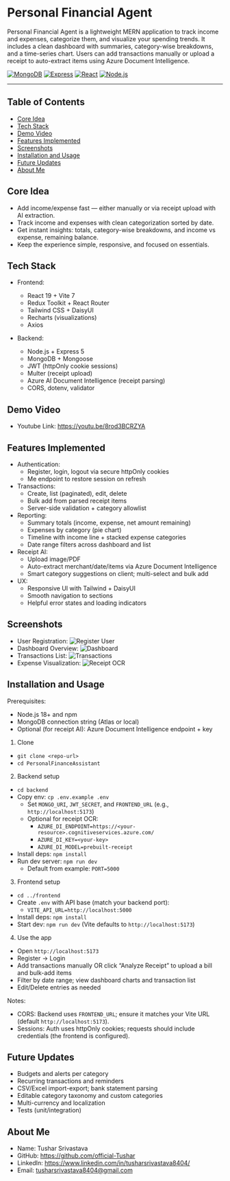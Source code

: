 # Personal Financial Agent

Personal Financial Agent is a lightweight MERN application to track income and expenses, categorize them, and visualize your spending trends. It includes a clean dashboard with summaries, category-wise breakdowns, and a time-series chart. Users can add transactions manually or upload a receipt to auto-extract items using Azure Document Intelligence.

[![MongoDB](https://img.shields.io/badge/MongoDB-4EA94B?logo=mongodb&logoColor=white)](https://www.mongodb.com/)
[![Express](https://img.shields.io/badge/Express-000000?logo=express&logoColor=white)](https://expressjs.com/)
[![React](https://img.shields.io/badge/React-149ECA?logo=react&logoColor=white)](https://react.dev/)
[![Node.js](https://img.shields.io/badge/Node.js-5FA04E?logo=node.js&logoColor=white)](https://nodejs.org/)

---

## Table of Contents
- [Core Idea](#core-idea)
- [Tech Stack](#tech-stack)
- [Demo Video](#demo-video)
- [Features Implemented](#features-implemented)
- [Screenshots](#screenshots)
- [Installation and Usage](#installation-and-usage)
- [Future Updates](#future-updates)
- [About Me](#about-me)

## Core Idea
- Add income/expense fast — either manually or via receipt upload with AI extraction.
- Track income and expenses with clean categorization sorted by date.
- Get instant insights: totals, category-wise breakdowns, and income vs expense, remaining balance.
- Keep the experience simple, responsive, and focused on essentials.

## Tech Stack

- Frontend:
  - React 19 + Vite 7
  - Redux Toolkit + React Router
  - Tailwind CSS + DaisyUI
  - Recharts (visualizations)
  - Axios

- Backend:
  - Node.js + Express 5
  - MongoDB + Mongoose
  - JWT (httpOnly cookie sessions)
  - Multer (receipt upload)
  - Azure AI Document Intelligence (receipt parsing)
  - CORS, dotenv, validator

## Demo Video
- Youtube Link: https://youtu.be/8rod3BCRZYA

## Features Implemented
- Authentication:
  - Register, login, logout via secure httpOnly cookies
  - Me endpoint to restore session on refresh
- Transactions:
  - Create, list (paginated), edit, delete
  - Bulk add from parsed receipt items
  - Server-side validation + category allowlist
- Reporting:
  - Summary totals (income, expense, net amount remaining)
  - Expenses by category (pie chart)
  - Timeline with income line + stacked expense categories
  - Date range filters across dashboard and list
- Receipt AI:
  - Upload image/PDF
  - Auto-extract merchant/date/items via Azure Document Intelligence
  - Smart category suggestions on client; multi-select and bulk add
- UX:
  - Responsive UI with Tailwind + DaisyUI
  - Smooth navigation to sections
  - Helpful error states and loading indicators

## Screenshots
- User Registration: ![Register User](./screenshots/userLogin.png)
- Dashboard Overview: ![Dashboard](./screenshots/filter_addTransaction.png)
- Transactions List: ![Transactions](./screenshots/transactionHistory.png)
- Expense Visualization: ![Receipt OCR](./screenshots/espenseGraph.png)

## Installation and Usage

Prerequisites:
- Node.js 18+ and npm
- MongoDB connection string (Atlas or local)
- Optional (for receipt AI): Azure Document Intelligence endpoint + key

1) Clone
- `git clone <repo-url>`
- `cd PersonalFinanceAssistant`

2) Backend setup
- `cd backend`
- Copy env: `cp .env.example .env`
  - Set `MONGO_URI`, `JWT_SECRET`, and `FRONTEND_URL` (e.g., `http://localhost:5173`)
  - Optional for receipt OCR:
    - `AZURE_DI_ENDPOINT=https://<your-resource>.cognitiveservices.azure.com/`
    - `AZURE_DI_KEY=<your-key>`
    - `AZURE_DI_MODEL=prebuilt-receipt`
- Install deps: `npm install`
- Run dev server: `npm run dev`
  - Default from example: `PORT=5000`

3) Frontend setup
- `cd ../frontend`
- Create `.env` with API base (match your backend port):
  - `VITE_API_URL=http://localhost:5000`
- Install deps: `npm install`
- Start dev: `npm run dev` (Vite defaults to `http://localhost:5173`)

4) Use the app
- Open `http://localhost:5173`
- Register → Login
- Add transactions manually OR click “Analyze Receipt” to upload a bill and bulk-add items
- Filter by date range; view dashboard charts and transaction list
- Edit/Delete entries as needed

Notes:
- CORS: Backend uses `FRONTEND_URL`; ensure it matches your Vite URL (default `http://localhost:5173`).
- Sessions: Auth uses httpOnly cookies; requests should include credentials (the frontend is configured).


## Future Updates
- Budgets and alerts per category
- Recurring transactions and reminders
- CSV/Excel import-export; bank statement parsing
- Editable category taxonomy and custom categories
- Multi-currency and localization
- Tests (unit/integration)

## About Me
- Name: Tushar Srivastava
- GitHub: https://github.com/official-Tushar
- LinkedIn: https://www.linkedin.com/in/tusharsrivastava8404/
- Email: tusharsrivastava8404@gmail.com
